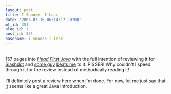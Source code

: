 ```yaml
---
layout: post
title: I Snooze, I Lose
date: '2003-07-16 06:14:17 -0700'
mt_id: 351
blog_id: 1
post_id: 351
basename: i-snooze-i-lose
---
```

<br />157 pages into <a href="http://www.amazon.com/exec/obidos/ASIN/0596004656/bbrown-20/ref=nosim/" title="Amazon link"><cite>Head First Java</cite></a> with the full intention of reviewing it for <a href="http://www.slashdot.org/">Slashdot</a> and <a href="http://honestpuck.com/cgi-bin/blosxom.cgi">some guy</a> <a href="http://honestpuck.com/cgi-bin/blosxom.cgi">beats me</a> to it. PISSER! Why couldn't I speed through it for the review instead of methodically reading it!<br /><br />I'll definitely post a review here when I'm done. For now, let me just say that <a href="http://www.headfirstjava.com/">it</a> seems like a great Java introduction.<br /><br /><br />
